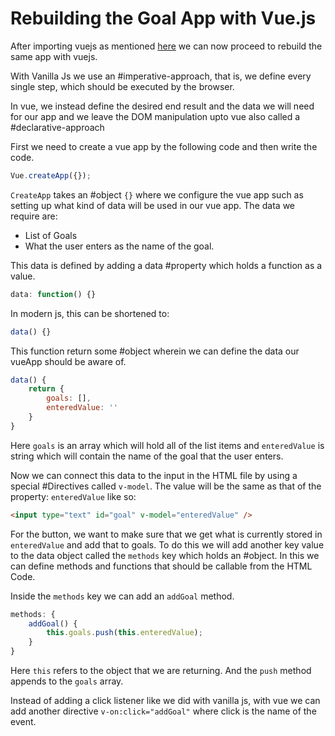 # Rebuilding the Goal App with Vue.js
After importing vuejs as mentioned [here](Importing%20Vue%20via%20CDN.md) we can now proceed to rebuild the same app with vuejs.

With Vanilla Js we use an #imperative-approach, that is, we define every single step, which should be executed by the browser. 

In vue, we instead define the desired end result and the data we will need for our app and we leave the DOM manipulation upto vue also called a #declarative-approach

First we need to create a vue app by the following code and then write the code.

```js
Vue.createApp({});
```

`CreateApp` takes an #object  `{}`  where we configure the vue app such as setting up what kind of data will be used in our vue app. The data we require are:
* List of Goals
* What the user enters as the name of the goal.

This data is defined by adding a data #property which holds a function as a value.
```js
data: function() {}
```

In modern js, this can be shortened to:
```js
data() {}
```

This function return some #object wherein we can define the data our vueApp should be aware of.

```js
data() {
	return {
		goals: [],
		enteredValue: ''
	}
}
```

Here `goals` is an array which will hold all of the list items and `enteredValue` is string which will contain the name of the goal that the user enters. 

Now we can connect this data to the input in the HTML file by using a special #Directives called `v-model`. The value will be the same as that of the property: `enteredValue` like so:

```html
<input type="text" id="goal" v-model="enteredValue" />
```

For the button, we want to make sure that we get what is currently stored in `enteredValue` and add that to goals. To do this we will add another key value to the data object called the `methods` key which holds an #object. In this we can define methods and functions that should be callable from the HTML Code.

Inside the `methods` key we can add an `addGoal` method.
```js
methods: {
	addGoal() {
		this.goals.push(this.enteredValue);
	}
}
```
Here `this` refers to the object that we are returning. And the `push` method appends to the `goals` array.

Instead of adding a click listener like we did with vanilla js, with vue we can add another directive `v-on:click="addGoal"` where click is the name of the event. 